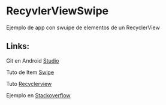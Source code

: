 # RecyvlerViewSwipe
Ejemplo de app con swuipe de elementos de un RecyclerView

## Links:
Git en Android [Studio](https://code.tutsplus.com/es/tutorials/working-with-git-in-android-studio--cms-30514)

Tuto de Item [Swipe](https://codeburst.io/android-swipe-menu-with-recyclerview-8f28a235ff28)

Tuto [Recyclerview](https://medium.com/@zackcosborn/step-by-step-recyclerview-swipe-to-delete-and-undo-7bbae1fce27e)

Ejemplo en [Stackoverflow](https://stackoverflow.com/questions/56229852/swipe-to-delete-or-edit-an-item-from-recyclerview)